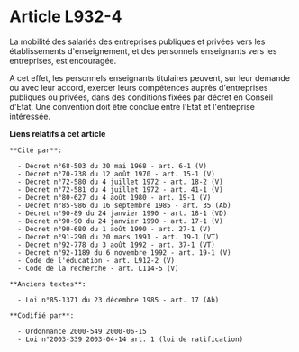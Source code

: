 # Article L932-4

La mobilité des salariés des entreprises publiques et privées vers les établissements d'enseignement, et des personnels
enseignants vers les entreprises, est encouragée.

A cet effet, les personnels enseignants titulaires peuvent, sur leur demande ou avec leur accord, exercer leurs compétences
auprès d'entreprises publiques ou privées, dans des conditions fixées par décret en Conseil d'Etat. Une convention doit être
conclue entre l'Etat et l'entreprise intéressée.

**Liens relatifs à cet article**

	**Cité par**:

	  - Décret n°68-503 du 30 mai 1968 - art. 6-1 (V)
	  - Décret n°70-738 du 12 août 1970 - art. 15-1 (V)
	  - Décret n°72-580 du 4 juillet 1972 - art. 18-2 (V)
	  - Décret n°72-581 du 4 juillet 1972 - art. 41-1 (V)
	  - Décret n°80-627 du 4 août 1980 - art. 19-1 (V)
	  - Décret n°85-986 du 16 septembre 1985 - art. 35 (Ab)
	  - Décret n°90-89 du 24 janvier 1990 - art. 18-1 (VD)
	  - Décret n°90-90 du 24 janvier 1990 - art. 17-1 (V)
	  - Décret n°90-680 du 1 août 1990 - art. 27-1 (V)
	  - Décret n°91-290 du 20 mars 1991 - art. 19-1 (VT)
	  - Décret n°92-778 du 3 août 1992 - art. 37-1 (VT)
	  - Décret n°92-1189 du 6 novembre 1992 - art. 19-1 (V)
	  - Code de l'éducation - art. L912-2 (V)
	  - Code de la recherche - art. L114-5 (V)

	**Anciens textes**:

	  - Loi n°85-1371 du 23 décembre 1985 - art. 17 (Ab)

	**Codifié par**:

	  - Ordonnance 2000-549 2000-06-15
	  - Loi n°2003-339 2003-04-14 art. 1 (loi de ratification)
